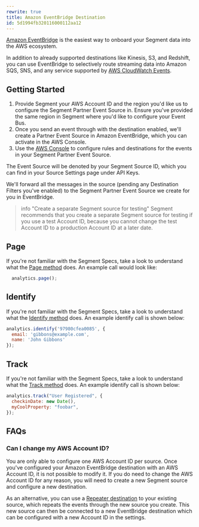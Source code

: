 ```yaml
---
rewrite: true
title: Amazon EventBridge Destination
id: 5d1994fb320116000112aa12
---
```

[Amazon EventBridge](https://aws.amazon.com/eventbridge/) is the easiest way to onboard your Segment data into the AWS ecosystem.

In addition to already supported destinations like Kinesis, S3, and Redshift, you can use EventBridge to selectively route streaming data into Amazon SQS, SNS, and any service supported by [AWS CloudWatch Events](https://docs.aws.amazon.com/AmazonCloudWatch/latest/events/WhatIsCloudWatchEvents.html).


## Getting Started



  1. Provide Segment your AWS Account ID and the region you'd like us to configure the Segment Partner Event Source in. Ensure you've provided the same region in Segment where you'd like to configure your Event Bus.
  2. Once you send an event through with the destination enabled, we'll create a Partner Event Source in Amazon EventBridge, which you can activate in the AWS Console.
  3. Use the [AWS Console](http://console.aws.amazon.com/events/) to configure rules and destinations for the events in your Segment Partner Event Source.

The Event Source will be denoted by your Segment Source ID, which you can find in your Source Settings page under API Keys.

We'll forward all the messages in the source (pending any Destination Filters you've enabled) to the Segment Partner Event Source we create for you in EventBridge.

> info "Create a separate Segment source for testing"
> Segment recommends that you create a separate Segment source for testing if you use a test Account ID, because you cannot change the test Account ID to a production Account ID at a later date. 

## Page
If you're not familiar with the Segment Specs, take a look to understand what the [Page method](/docs/connections/spec/page/) does. An example call would look like:
```javascript
  analytics.page();
```

## Identify
If you're not familiar with the Segment Specs, take a look to understand what the [Identify method](/docs/connections/spec/identify/) does. An example identify call is shown below:
```javascript
analytics.identify('97980cfea0085', {
  email: 'gibbons@example.com',
  name: 'John Gibbons'
});
```

## Track
If you're not familiar with the Segment Specs, take a look to understand what the [Track method](/docs/connections/spec/track/) does. An example identify call is shown below:

```javascript
analytics.track("User Registered", {
  checkinDate: new Date(),
  myCoolProperty: "foobar",
});
```

## FAQs

### Can I change my AWS Account ID?
You are only able to configure one AWS Account ID per source. Once you've configured your Amazon EventBridge destination with an AWS Account ID, it is not possible to modify it. If you do need to change the AWS Account ID for any reason, you will need to create a new Segment source and configure a new destination.

As an alternative, you can use a [Repeater destination](/docs/connections/destinations/catalog/repeater/) to your existing source, which repeats the events through the new source you create. This new source can then be connected to a new EventBridge destination which can be configured with a new Account ID in the settings. 
